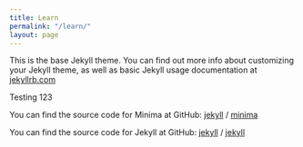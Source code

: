 ```yaml
---
title: Learn
permalink: "/learn/"
layout: page
---
```


This is the base Jekyll theme. You can find out more info about customizing your Jekyll theme, as well as basic Jekyll usage documentation at [jekyllrb.com](https://jekyllrb.com/)

Testing 123

You can find the source code for Minima at GitHub:
[jekyll][jekyll-organization] /
[minima](https://github.com/jekyll/minima)

You can find the source code for Jekyll at GitHub:
[jekyll][jekyll-organization] /
[jekyll](https://github.com/jekyll/jekyll)


[jekyll-organization]: https://github.com/jekyll
